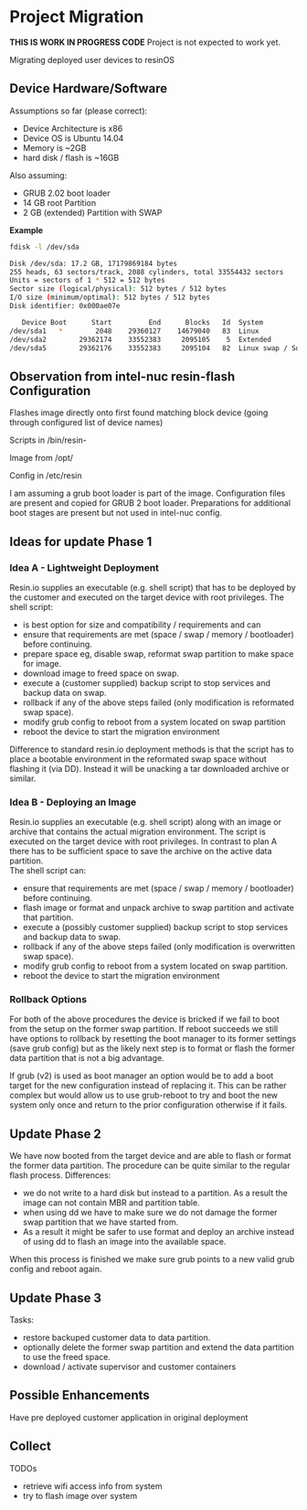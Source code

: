 # Project Migration

**THIS IS WORK IN PROGRESS CODE** Project is not expected to work yet.

Migrating deployed user devices to resinOS

## Device Hardware/Software

Assumptions so far (please correct):
- Device Architecture is x86
- Device OS is Ubuntu 14.04  
- Memory is ~2GB
- hard disk / flash is ~16GB

Also assuming:
- GRUB 2.02 boot loader
- 14 GB root Partition
- 2 GB (extended) Partition with SWAP

__Example__

```bash
fdisk -l /dev/sda

Disk /dev/sda: 17.2 GB, 17179869184 bytes
255 heads, 63 sectors/track, 2088 cylinders, total 33554432 sectors
Units = sectors of 1 * 512 = 512 bytes
Sector size (logical/physical): 512 bytes / 512 bytes
I/O size (minimum/optimal): 512 bytes / 512 bytes
Disk identifier: 0x000ae07e

   Device Boot      Start         End      Blocks   Id  System
/dev/sda1   *        2048    29360127    14679040   83  Linux
/dev/sda2        29362174    33552383     2095105    5  Extended
/dev/sda5        29362176    33552383     2095104   82  Linux swap / Solaris

```

## Observation from intel-nuc resin-flash Configuration

Flashes image directly onto first found matching block device (going through configured list of device names)

Scripts in /bin/resin-

Image from /opt/

Config in /etc/resin

I am assuming a grub boot loader is part of the image. Configuration files are present and copied for GRUB 2 boot loader.
Preparations for additional boot stages are present but not used in intel-nuc config.

## Ideas for update Phase 1

### Idea A - Lightweight Deployment
Resin.io supplies an executable (e.g. shell script) that has to be deployed by the customer and executed
on the target device with root privileges.
The shell script:
- is best option for size and compatibility / requirements and can
- ensure that requirements are met (space / swap / memory / bootloader) before continuing.
- prepare space eg, disable swap, reformat swap partition to make space for image.
- download image to freed space on swap.
- execute a (customer supplied) backup script to stop services and backup data on swap.
- rollback if any of the above steps failed (only modification is reformated swap space).
- modify grub config to reboot from a system located on swap partition
- reboot the device to start the migration environment

Difference to standard resin.io deployment methods is that the script has to place a bootable environment in the reformated
swap space without flashing it (via DD). Instead it will be unacking a tar downloaded archive or similar.


### Idea B - Deploying an Image

Resin.io supplies an executable (e.g. shell script) along with an image or archive that contains the actual
migration environment.  The script is executed on the target device with root privileges.
In contrast to plan A there has to be sufficient space to save the archive on the active data partition.  
The shell script can:
- ensure that requirements are met (space / swap / memory / bootloader) before continuing.
- flash image or format and unpack archive to swap partition and activate that partition.  
- execute a (possibly customer supplied) backup script to stop services and backup data to swap.
- rollback if any of the above steps failed (only modification is overwritten swap space).
- modify grub config to reboot from a system located on swap partition.
- reboot the device to start the migration environment

### Rollback Options

For both of the above procedures the device is bricked if we fail to boot from the setup on the former swap partition.
If reboot succeeds we still have options to rollback by resetting the boot manager to its former settings (save grub config)
but as the likely next step is to format or flash the former data partition that is not a big advantage.

If grub (v2) is used as boot manager an option would be to add a boot target for the new configuration
instead of replacing it. This can be rather complex but would allow us to use grub-reboot to try and boot
the new system only once and return to the prior configuration otherwise if it fails.   

## Update Phase 2

We have now booted from the target device and are able to flash or format the former data partition.
The procedure can be quite similar to the regular flash process.
Differences:
- we do not write to a hard disk but instead to a partition. As a result the image can not contain MBR and
  partition table.
- when using dd we have to make sure we do not damage the former swap partition that we have started from.
- As a result it might be safer to use format and deploy an archive instead of using dd to flash an image into
the available space.   

When this process is finished we make sure grub points to a new valid grub config and reboot again.


## Update Phase 3

Tasks:
- restore backuped customer data to data partition.
- optionally delete the former swap partition and extend the data partition to use the freed space.
- download / activate supervisor and customer containers

## Possible Enhancements

Have pre deployed customer application in original deployment


## Collect

TODOs
- retrieve wifi access info from system
- try to flash image over system
